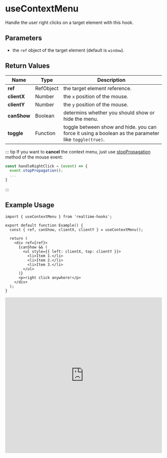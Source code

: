 # useContextMenu

Handle the user right clicks on a target element with this hook.

## Parameters

- the `ref` object of the target element (default is `window`).

## Return Values

| Name        | Type      | Description                                                                                          |
| ----------- | --------- | ---------------------------------------------------------------------------------------------------- |
| **ref**     | RefObject | the target element reference.                                                                        |
| **clientX** | Number    | the `x` position of the mouse.                                                                       |
| **clientY** | Number    | the `y` position of the mouse.                                                                       |
| **canShow** | Boolean   | determins whether you should show or hide the menu.                                                  |
| **toggle**  | Function  | toggle between show and hide. you can force it using a boolean as the parameter like `toggle(true)`. |

::: tip
If you want to **cancel** the context menu, just use [stopPropagation](https://developer.mozilla.org/en-US/docs/Web/API/Event/stopPropagation) method of the mouse event:

```ts
const handleRightClick = (event) => {
  event.stopPropagation();
  ...
}
```

:::

## Example Usage

```tsx
import { useContextMenu } from 'realtime-hooks';

export default function Example() {
  const { ref, canShow, clientX, clientY } = useContextMenu();

  return (
    <div ref={ref}>
      {canShow && (
        <ul style={{ left: clientX, top: clientY }}>
          <li>Item 1.</li>
          <li>Item 2.</li>
          <li>Item 3.</li>
        </ul>
      )}
      <p>right click anywhere!</p>
    </div>
  );
}
```

<iframe src="https://codesandbox.io/embed/usecontextmenu-j4x5mj?fontsize=14&hidenavigation=1&module=%2Fsrc%2FComponent.tsx&theme=dark" style="width:100%; height:500px; border:0; overflow:hidden;" title="useContextMenu" allow="accelerometer; ambient-light-sensor; camera; encrypted-media; geolocation; gyroscope; hid; microphone; midi; payment; usb; vr; xr-spatial-tracking" sandbox="allow-forms allow-modals allow-popups allow-presentation allow-same-origin allow-scripts"></iframe>
